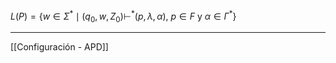 
$L(P) = \{ w \in \Sigma^* \mid (q_0, w, Z_0) \vdash^* (p, \lambda, \alpha),\ p \in F\ \text{y}\ \alpha \in \Gamma^* \}$ 
***
[[Configuración - APD]] 